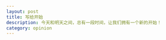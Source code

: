 ```yaml
---
layout: post
title: 写给开始
description: 今天和明天之间，总有一段时间，让我们拥有一个新的开始！
category: opinion
---
```


<!-- <embed src="http://player.youku.com/player.php/sid/XMTc1NDExMDg=/v.swf" allowFullScreen="true" quality="high" width="680" height="600" align="middle" allowScriptAccess="always" type="application/x-shockwave-flash"></embed> -->
